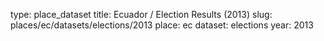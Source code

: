 type: place_dataset
title: Ecuador / Election Results (2013)
slug: places/ec/datasets/elections/2013
place: ec
dataset: elections
year: 2013

